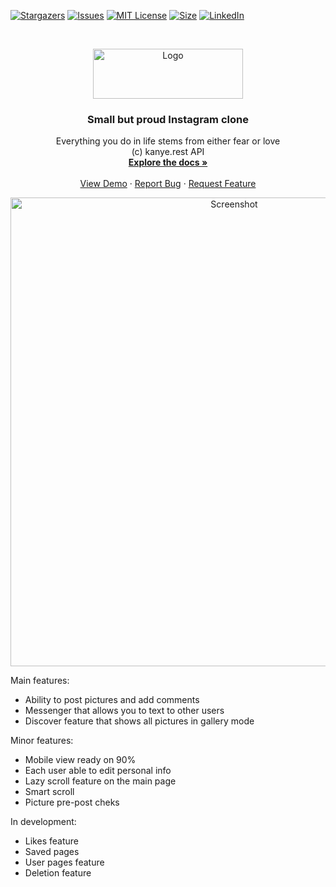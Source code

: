 [![Stargazers][stars-shield]][stars-url]
[![Issues][issues-shield]][issues-url]
[![MIT License][license-shield]][license-url]
[![Size][size-shield]][size-url]
[![LinkedIn][linkedin-shield]][linkedin-url]


<!-- PROJECT LOGO -->
<br />
<p align="center">
  <a href="https://github.com/shweps13/Pamparam">
    <img src="https://www.pamparam.online/static/media/logo.763a0d26.png" alt="Logo" width="240" height="80">
  </a>

  <h3 align="center">Small but proud Instagram clone</h3>

  <p align="center">
    Everything you do in life stems from either fear or love
    </br>
    (c) kanye.rest API
    <br />
    <a href="https://github.com/shweps13/Pamparam"><strong>Explore the docs »</strong></a>
    <br />
    <br />
    <a href="https://www.pamparam.online/">View Demo</a>
    ·
    <a href="https://github.com/shweps13/Pamparam/issues">Report Bug</a>
    ·
    <a href="https://github.com/shweps13/Pamparam/issues">Request Feature</a>
  </p>
</p>

<!-- ABOUT THE PROJECT -->
<p align="center">
  <img src="https://user-images.githubusercontent.com/52670061/106990770-c9174e80-6729-11eb-8729-e18419a2429e.png" alt="Screenshot" width="700" height="750">
</p>

Main features:
* Ability to post pictures and add comments
* Messenger that allows you to text to other users
* Discover feature that shows all pictures in gallery mode

Minor features:
* Mobile view ready on 90%
* Each user able to edit personal info
* Lazy scroll feature on the main page
* Smart scroll
* Picture pre-post cheks

In development:
* Likes feature
* Saved pages
* User pages feature
* Deletion feature

<!-- MARKDOWN LINKS & IMAGES -->
<!-- https://www.markdownguide.org/basic-syntax/#reference-style-links -->
[stars-shield]: https://img.shields.io/github/stars/shweps13/Pamparam?style=for-the-badge
[stars-url]: https://github.com/shweps13/Pamparam/stargazers
[license-shield]: https://img.shields.io/github/license/shweps13/Pamparam?style=for-the-badge
[license-url]: https://github.com/shweps13/Pamparam/blob/master/LICENSE.txt
[linkedin-shield]: https://img.shields.io/badge/-LinkedIn-black.svg?style=for-the-badge&logo=linkedin&colorB=555
[linkedin-url]: https://www.linkedin.com/in/siburov/
[issues-shield]: https://img.shields.io/github/issues/shweps13/Pamparam?style=for-the-badge
[issues-url]: https://github.com/shweps13/Pamparam/issues
[size-shield]:https://img.shields.io/github/repo-size/shweps13/Pamparam?style=for-the-badge
[size-url]:#
[product-screenshot]:https://user-images.githubusercontent.com/52670061/106990770-c9174e80-6729-11eb-8729-e18419a2429e.png
